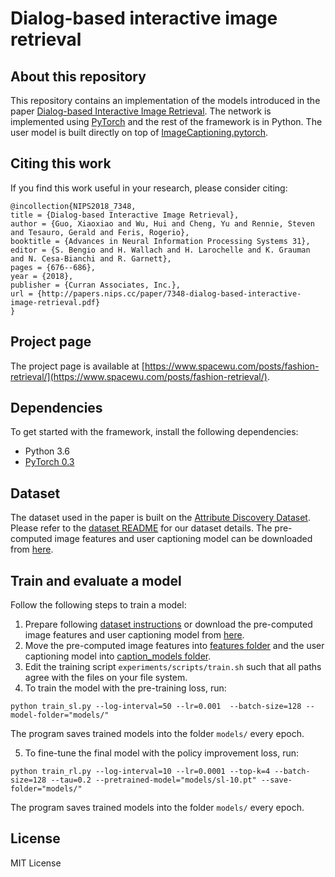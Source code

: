 # Dialog-based interactive image retrieval 

## About this repository
This repository contains an implementation of the models introduced in the paper [Dialog-based Interactive Image Retrieval](https://papers.nips.cc/paper/7348-dialog-based-interactive-image-retrieval.pdf). The network  is implemented using [PyTorch](https://pytorch.org/) and the rest of the framework is in Python. The user model is built directly on top of [ImageCaptioning.pytorch](https://github.com/ruotianluo/ImageCaptioning.pytorch). 

## Citing this work
If you find this work useful in your research, please consider citing:
```
@incollection{NIPS2018_7348,
title = {Dialog-based Interactive Image Retrieval},
author = {Guo, Xiaoxiao and Wu, Hui and Cheng, Yu and Rennie, Steven and Tesauro, Gerald and Feris, Rogerio},
booktitle = {Advances in Neural Information Processing Systems 31},
editor = {S. Bengio and H. Wallach and H. Larochelle and K. Grauman and N. Cesa-Bianchi and R. Garnett},
pages = {676--686},
year = {2018},
publisher = {Curran Associates, Inc.},
url = {http://papers.nips.cc/paper/7348-dialog-based-interactive-image-retrieval.pdf}
}
```
## Project page
The project page is available at [https://www.spacewu.com/posts/fashion-retrieval/](https://www.spacewu.com/posts/fashion-retrieval/).

## Dependencies
To get started with the framework, install the following dependencies:
- Python 3.6
- [PyTorch 0.3](https://pytorch.org/get-started/previous-versions/)

## Dataset
The  dataset used in the paper is built on the [Attribute Discovery Dataset](http://tamaraberg.com/attributesDataset/index.html). Please refer to the [dataset README](dataset/) for our dataset details. The pre-computed image features and user captioning model can be downloaded from [here](https://ibm.box.com/s/a1zml3pyx4v8yblvy48oyjt1vsbjbkrk). 


## Train and evaluate a model
Follow the following steps to train a model:
1. Prepare following [dataset instructions](dataset/) or download the pre-computed image features and user captioning model from [here](https://ibm.box.com/s/a1zml3pyx4v8yblvy48oyjt1vsbjbkrk).
2. Move the pre-computed image features into [features folder](features/) and the user captioning model into [caption_models folder](caption_models/). 
3. Edit the training script `experiments/scripts/train.sh` such that all paths agree with the files on your file system.
4. To train the model with the pre-training loss, run:
```
python train_sl.py --log-interval=50 --lr=0.001  --batch-size=128 --model-folder="models/"
```
The program saves trained models into the folder `models/` every epoch. 

5. To fine-tune the final model with the policy improvement loss, run:
```
python train_rl.py --log-interval=10 --lr=0.0001 --top-k=4 --batch-size=128 --tau=0.2 --pretrained-model="models/sl-10.pt" --save-folder="models/"
```
The program saves trained models into the folder `models/` every epoch. 


## License
MIT License
